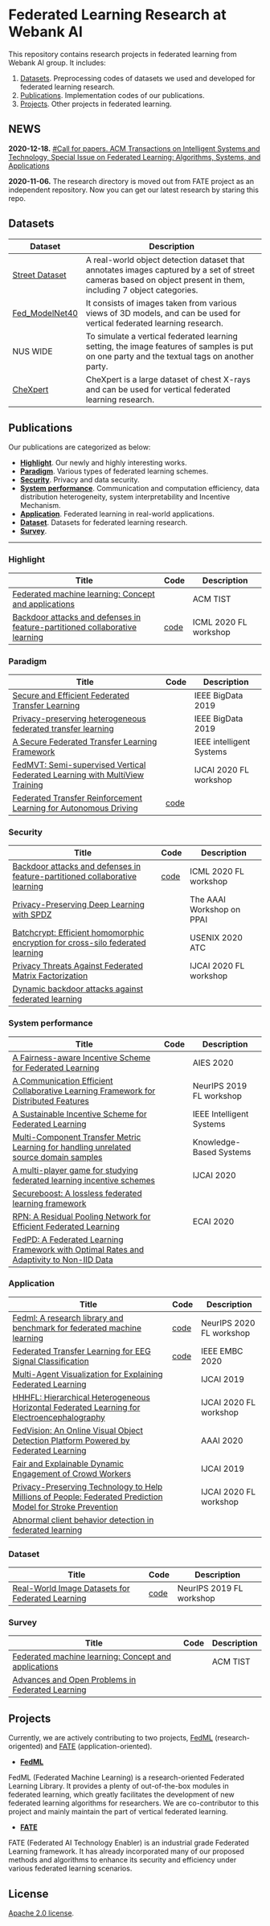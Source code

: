 # Federated Learning Research at Webank AI

This repository contains research projects in federated learning from Webank AI group. It includes:

1. [Datasets](#datasets). Preprocessing codes of datasets we used and developed for federated learning research. 
2. [Publications](#publications). Implementation codes of our publications.
3. [Projects](#projects). Other projects in federated learning.

## NEWS
<b>2020-12-18.</b> [#Call for papers. ACM Transactions on Intelligent Systems and Technology, Special Issue on Federated Learning: Algorithms, Systems, and Applications
](https://dl.acm.org/pb-assets/static_journal_pages/tist/cfps/tist-si-cfp-12-2020-federated-learning2-1608108076107.pdf)

<b>2020-11-06.</b> The research directory is moved out from FATE project as an independent repository. Now you can get our latest research by staring this repo.


## Datasets
| Dataset | Description |
|-----------|------------------------|
|[Street Dataset](https://github.com/FederatedAI/research/tree/main/datasets/federated_object_detection_benchmark)|A real-world object detection dataset that annotates images captured by a set of street cameras based on object present in them, including 7 object categories.|
|[Fed_ModelNet40](https://github.com/FederatedAI/research/tree/main/datasets/Fed_Multiview_Gen)|It consists of images taken from various views of 3D models, and can be used for vertical federated learning research.|
|NUS WIDE|To simulate a vertical federated learning setting, the image features of samples is put on one party and the textual tags on another party.|
|[CheXpert](https://stanfordmlgroup.github.io/competitions/chexpert/)|CheXpert is a large dataset of chest X-rays and can be used for vertical federated learning research.|


## Publications
Our publications are categorized  as below:

- [<b>Highlight</b>](#highlight). Our newly and highly interesting works.
- [<b>Paradigm</b>](#paradigm). Various types of federated learning schemes. 
- [<b>Security</b>](#security). Privacy and data security.
- [<b>System performance</b>](#system-performance). Communication and computation efficiency, data distribution heterogeneity, system interpretability and Incentive Mechanism.  
- [<b>Application</b>](#application). Federated learning in real-world applications.
- [<b>Dataset</b>](#dataset). Datasets for federated learning research.
- [<b>Survey</b>](#survey).

-------------------

### Highlight
| Title| Code| Description|
|-----|-----|-----|
|[Federated machine learning: Concept and applications](https://arxiv.org/abs/1902.04885)||ACM TIST|
|[Backdoor attacks and defenses in feature-partitioned collaborative learning](https://arxiv.org/abs/2007.03608)|[code](https://github.com/FederatedAI/research/tree/main/publications/vfl_backdoor)|ICML 2020 FL workshop|


### Paradigm
| Title| Code| Description|
|-----|-----|-----|
|[Secure and Efficient Federated Transfer Learning](https://arxiv.org/abs/1910.13271)||IEEE BigData 2019|
|[Privacy-preserving heterogeneous federated transfer learning](https://ieeexplore.ieee.org/document/9005992)||IEEE BigData 2019|
|[A Secure Federated Transfer Learning Framework](https://ieeexplore.ieee.org/document/9076003)||IEEE intelligent Systems|
|[FedMVT: Semi-supervised Vertical Federated Learning with MultiView Training](https://arxiv.org/abs/2008.10838) ||IJCAI 2020 FL workshop|
|[Federated Transfer Reinforcement Learning for Autonomous Driving](https://arxiv.org/abs/1910.06001)|[code](https://github.com/FederatedAI/research/tree/main/publications/FTRL)||


### Security
| Title| Code| Description|
|-----|-----|-----|
|[Backdoor attacks and defenses in feature-partitioned collaborative learning](https://arxiv.org/abs/2007.03608)|[code](https://github.com/FederatedAI/research/tree/main/publications/vfl_backdoor)|ICML 2020 FL workshop|
|[Privacy-Preserving Deep Learning with SPDZ](https://www2.isye.gatech.edu/~fferdinando3/cfp/PPAI20/papers/paper_3.pdf)||The AAAI Workshop on PPAI|
|[Batchcrypt: Efficient homomorphic encryption for cross-silo federated learning](https://www.usenix.org/conference/atc20/presentation/zhang-chengliang)||USENIX 2020 ATC|
|[Privacy Threats Against Federated Matrix Factorization](https://arxiv.org/abs/2007.01587)||IJCAI 2020 FL workshop|
|[Dynamic backdoor attacks against federated learning](https://arxiv.org/abs/2011.07429)|||


### System performance
| Title| Code| Description|
|-----|-----|-----|
|[A Fairness-aware Incentive Scheme for Federated Learning](https://dl.acm.org/doi/abs/10.1145/3375627.3375840)||AIES 2020|
|[A Communication Efficient Collaborative Learning Framework for Distributed Features](https://arxiv.org/abs/1912.11187) ||NeurIPS 2019 FL workshop|
|[A Sustainable Incentive Scheme for Federated Learning](https://ieeexplore.ieee.org/document/9069185)||IEEE Intelligent Systems |
|[Multi-Component Transfer Metric Learning for handling unrelated source domain samples](https://www.sciencedirect.com/science/article/abs/pii/S0950705120303877)||Knowledge-Based Systems|
|[A multi-player game for studying federated learning incentive schemes](https://www.ijcai.org/Proceedings/2020/769)||IJCAI 2020|
|[Secureboost: A lossless federated learning framework](https://arxiv.org/abs/1901.08755)|||
|[RPN: A Residual Pooling Network for Efficient Federated Learning](https://arxiv.org/abs/2001.08600)||ECAI 2020|
|[FedPD: A Federated Learning Framework with Optimal Rates and Adaptivity to Non-IID Data](https://arxiv.org/abs/2005.11418)|||

### Application
| Title| Code| Description|
|-----|-----|-----|
|[Fedml: A research library and benchmark for federated machine learning](https://arxiv.org/abs/2007.13518)|[code](https://github.com/FedML-AI/FedML)|NeurIPS 2020 FL workshop|
|[Federated Transfer Learning for EEG Signal Classification](https://arxiv.org/abs/2004.12321)|[code](https://github.com/DashanGao/Federated-Transfer-Learning-for-EEG)|IEEE EMBC 2020|
|[Multi-Agent Visualization for Explaining Federated Learning](https://www.ijcai.org/Proceedings/2019/960)||IJCAI 2019|
|[HHHFL: Hierarchical Heterogeneous Horizontal Federated Learning for Electroencephalography](https://arxiv.org/abs/1909.05784)||IJCAI 2020 FL workshop|
|[FedVision: An Online Visual Object Detection Platform Powered by Federated Learning](https://arxiv.org/abs/2001.06202)||AAAI 2020|
|[Fair and Explainable Dynamic Engagement of Crowd Workers](https://www.ijcai.org/Proceedings/2019/961)||IJCAI 2019|
|[Privacy-Preserving Technology to Help Millions of People: Federated Prediction Model for Stroke Prevention](https://arxiv.org/abs/2006.10517)||IJCAI 2020 FL workshop|
|[Abnormal client behavior detection in federated learning](https://arxiv.org/abs/1910.09933)|||


### Dataset
| Title| Code| Description|
|-----|-----|-----|
|[Real-World Image Datasets for Federated Learning](https://arxiv.org/abs/1910.11089)| [code](https://github.com/FederatedAI/research/tree/main/datasets/federated_object_detection_benchmark)|NeurIPS 2019 FL workshop|


### Survey
| Title| Code| Description|
|-----|-----|-----|
|[Federated machine learning: Concept and applications](https://arxiv.org/abs/1902.04885)||ACM TIST|
|[Advances and Open Problems in Federated Learning](https://arxiv.org/abs/1912.04977)|||



## Projects
Currently, we are actively contributing to two projects, [FedML](https://github.com/FedML-AI/FedML) (research-origented) and [FATE](https://github.com/FederatedAI/FATE) (application-oriented).

- [<b>FedML</b>](https://github.com/FedML-AI/FedML)

FedML (Federated Machine Learning) is a research-oriented Federated Learning Library. It provides a plenty of out-of-the-box modules in federated learning, which greatly facilitates the development of new federated learning algorithms for researchers. We are co-contributor to this project and mainly maintain the part of vertical federated learning. 

- [<b>FATE</b>](https://github.com/FederatedAI/FATE)

FATE (Federated AI Technology Enabler) is an industrial grade Federated Learning framework. It has already incorporated many of our proposed methods and algorithms to enhance its security and efficiency under various federated learning scenarios. 

## License
[Apache 2.0 license](LICENSE).
